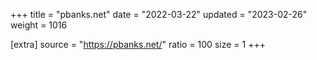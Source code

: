 +++
title = "pbanks.net"
date = "2022-03-22"
updated = "2023-02-26"
weight = 1016

[extra]
source = "https://pbanks.net/"
ratio = 100
size = 1
+++
